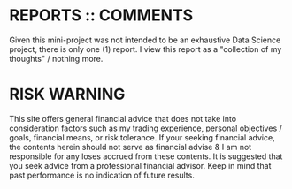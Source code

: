 # REPORTS :: COMMENTS
Given this mini-project was not intended to be an exhaustive Data Science project, there is only one (1) report. I view this report as a "collection of my thoughts" / nothing more.

# RISK WARNING
This site offers general financial advice that does not take into consideration factors such as my trading experience, personal objectives / goals, financial means, or risk tolerance. If your seeking financial advice, the contents herein should not serve as financial advise & I am not responsible for any loses accrued from these contents. It is suggested that you seek advice from a professional financial advisor. Keep in mind that past performance is no indication of future results.

